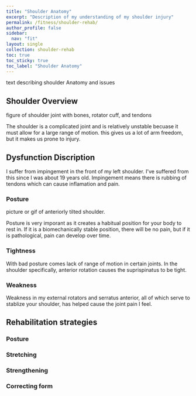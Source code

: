 ```yaml
---
title: "Shoulder Anatomy"
excerpt: "Description of my understanding of my shoulder injury"
permalink: /fitness/shoulder-rehab/
author_profile: false
sidebar:
  nav: "fit"
layout: single
collection: shoulder-rehab
toc: true
toc_sticky: true
toc_label: "Shoulder Anatomy"
---
```


text describing shoulder Anatomy and issues

## Shoulder Overview

figure of shoulder joint with bones, rotator cuff, and tendons

The shoulder is a complicated joint and is relatively unstable becuase it must allow for a large range of motion. this gives us a lot of arm freedom, but it makes us prone to injury.

## Dysfunction Discription

I suffer from impingement in the front of my left shoulder. I've suffered from this since I was about 19 years old. Impingement means there is rubbing of tendons which can cause inflamation and pain.

### Posture

picture or gif of anteriorly tilted shoulder.

Posture is very imporant as it creates a habitual position for your body to rest in. If it is a biomechanically stable position, there will be no pain, but if it is pathological, pain can develop over time.

### Tightness

With bad posture comes lack of range of motion in certain joints. In the shoulder specifically, anterior rotation causes the suprispinatus to be tight.

### Weakness

Weakness in my external rotators and serratus anterior, all of which serve to stablize your shoulder, has helped cause the joint pain I feel.


## Rehabilitation strategies

### Posture

### Stretching

### Strengthening

### Correcting form
